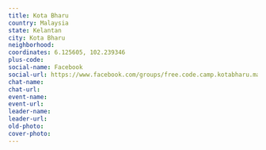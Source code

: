 ```yaml
---
title: Kota Bharu
country: Malaysia
state: Kelantan
city: Kota Bharu
neighborhood: 
coordinates: 6.125605, 102.239346
plus-code:
social-name: Facebook
social-url: https://www.facebook.com/groups/free.code.camp.kotabharu.malaysia
chat-name:
chat-url:
event-name:
event-url:
leader-name:
leader-url:
old-photo: 
cover-photo:
---
```

